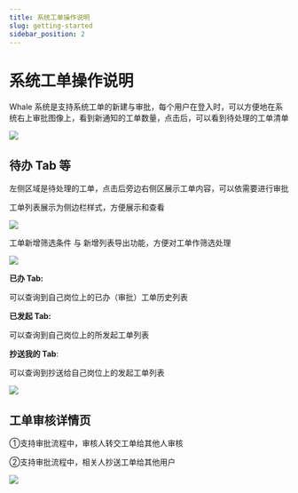 ```yaml
---
title: 系统工单操作说明
slug: getting-started
sidebar_position: 2
---
```



# 系统工单操作说明

Whale 系统是支持系统工单的新建与审批，每个用户在登入时，可以方便地在系统右上审批图像上，看到新通知的工单数量，点击后，可以看到待处理的工单清单

<img src="/assets/UxnSb45ifoGHe6xBUvncZTMLnVE.png"/>

## **待办 Tab 等**

左侧区域是待处理的工单，点击后旁边右侧区展示工单内容，可以依需要进行审批

工单列表展示为侧边栏样式，方便展示和查看

<img src="/assets/VWYlbhOrromJDsxsIQacHtoKnwg.png"/>

工单新增筛选条件 与 新增列表导出功能，方便对工单作筛选处理

<img src="/assets/EC4NbflcroxHPWx5zqrcbtD8nBe.png"/>

**已办 Tab:**

可以查询到自己岗位上的已办（审批）工单历史列表

**已发起 Tab:**

可以查询到自己岗位上的所发起工单列表

**抄送我的 Tab**:

可以查询到抄送给自己岗位上的发起工单列表

<img src="/assets/BOwcbsP4GoNnVjxRH3JcgkOknud.png"/>

## 工单审核详情页

①支持审批流程中，审核人转交工单给其他人审核

②支持审批流程中，相关人抄送工单给其他用户

<img src="/assets/NrVPbgQgSo8ILNxVLttcpMCZnPf.png"/>

